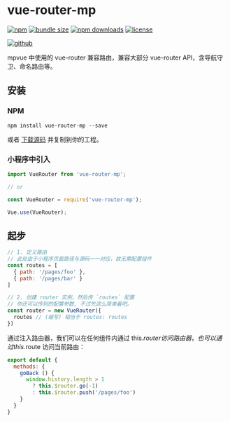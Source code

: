 # vue-router-mp

[![npm][badge-version]][npm]
[![bundle size][badge-size]][bundlephobia]
[![npm downloads][badge-downloads]][npm]
[![license][badge-license]][license]


[![github][badge-issues]][github]
<!--[![travis][badge-build]][travis] -->
<!-- [![coverage][badge-coverage]][codecov] -->


mpvue 中使用的 vue-router 兼容路由，兼容大部分 vue-router API，含导航守卫、命名路由等。

## 安装

### NPM

```
npm install vue-router-mp --save
```

或者 [下载源码](https://cdn.jsdelivr.net/npm/vue-router-mp) 并复制到你的工程。

### 小程序中引入

```js
import VueRouter from 'vue-router-mp';

// or

const VueRouter = require('vue-router-mp');

Vue.use(VueRouter);
```

## 起步

```js
// 1. 定义路由
// 此处由于小程序页面路径与源码一一对应，故无需配置组件
const routes = [
  { path: '/pages/foo' },
  { path: '/pages/bar' }
]

// 2. 创建 router 实例，然后传 `routes` 配置
// 你还可以传别的配置参数, 不过先这么简单着吧。
const router = new VueRouter({
  routes // (缩写) 相当于 routes: routes
})
```

通过注入路由器，我们可以在任何组件内通过 this.$router 访问路由器，也可以通过 this.$route 访问当前路由：

```js
export default {
  methods: {
    goBack () {
      window.history.length > 1
        ? this.$router.go(-1)
        : this.$router.push('/pages/foo')
    }
  }
}
```

[badge-version]: https://img.shields.io/npm/v/vue-router-mp.svg
[badge-downloads]: https://img.shields.io/npm/dt/vue-router-mp.svg
[npm]: https://www.npmjs.com/package/vue-router-mp

[badge-size]: https://img.shields.io/bundlephobia/minzip/vue-router-mp.svg
[bundlephobia]: https://bundlephobia.com/result?p=vue-router-mp

[badge-license]: https://img.shields.io/npm/l/vue-router-mp.svg
[license]: https://github.com/Cweili/vue-router-mp/blob/master/LICENSE

[badge-issues]: https://img.shields.io/github/issues/Cweili/vue-router-mp.svg
[github]: https://github.com/Cweili/vue-router-mp

[badge-build]: https://travis-ci.org/Cweili/vue-router-mp.svg?branch=master
[travis]: https://travis-ci.org/Cweili/vue-router-mp

[badge-coverage]: https://img.shields.io/codecov/c/github/Cweili/vue-router-mp.svg
[codecov]: https://codecov.io/gh/Cweili/vue-router-mp
